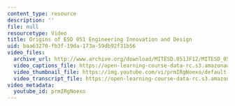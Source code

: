 ```yaml
---
content_type: resource
description: ''
file: null
resourcetype: Video
title: Origins of ESD 051 Engineering Innovation and Design
uid: baa63270-fb3f-19da-173a-59db92f31b56
video_files:
  archive_url: http://www.archive.org/download/MITESD.051JF12/MITESD_051JF12_video01_origins_of_ESD-051_300k.mp4
  video_captions_file: https://open-learning-course-data-rc.s3.amazonaws.com/esd-051j-engineering-innovation-and-design-fall-2012/47060f3707645cdc957a455f81cb51dd_prmIRgNoexo.vtt
  video_thumbnail_file: https://img.youtube.com/vi/prmIRgNoexo/default.jpg
  video_transcript_file: https://open-learning-course-data-rc.s3.amazonaws.com/esd-051j-engineering-innovation-and-design-fall-2012/1aa6ff2d295d8f2d1beed4452c0892f8_prmIRgNoexo.pdf
video_metadata:
  youtube_id: prmIRgNoexo
---
```

